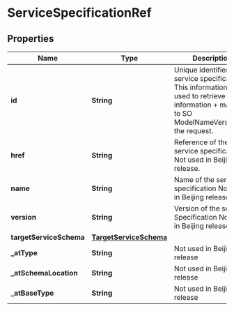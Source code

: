 # ServiceSpecificationRef

## Properties
Name | Type | Description | Notes
------------ | ------------- | ------------- | -------------
**id** | **String** | Unique identifier of the service specification This information will be used to retrieve SDC information + mapped to SO ModelNameVersionIdin the request. | 
**href** | **String** | Reference of the service specification Not used in Beijing release. |  [optional]
**name** | **String** | Name of the service specification Not used in Beijing release |  [optional]
**version** | **String** | Version of the service Specification Not used in Beijing release |  [optional]
**targetServiceSchema** | [**TargetServiceSchema**](TargetServiceSchema.md) |  |  [optional]
**_atType** | **String** | Not used in Beijing release |  [optional]
**_atSchemaLocation** | **String** | Not used in Beijing release |  [optional]
**_atBaseType** | **String** | Not used in Beijing release |  [optional]
